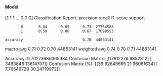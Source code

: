 #### Model
[1 1 1 ... 0 0 0]
Classification Report:
              precision    recall  f1-score   support

           0       0.84      0.65      0.73  27764588
           1       0.58      0.80      0.67  17098553

    accuracy                           0.70  44863141
   macro avg       0.71      0.72      0.70  44863141
weighted avg       0.74      0.70      0.71  44863141

Accuracy: 0.70273686365384
Confusion Matrix:
[[17912276  9852312]
 [ 3483846 13614707]]
Confusion Matrix (%):
[[39.92648665 21.96081634]
 [ 7.76549729 30.34719972]]
